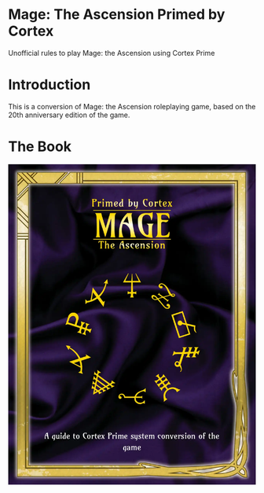 # Mage: The Ascension Primed by Cortex
Unofficial rules to play Mage: the Ascension using Cortex Prime


# Introduction
This is a conversion of Mage: the Ascension roleplaying game, based on the 20th anniversary edition of the game.


# The Book
<p align="center"><a href="https://rhinemann.github.io/mage-hack/target/Mage Conversion.pdf" type="application/pdf"><img src="target/cover.webp" alt="Rules"></a></p>
